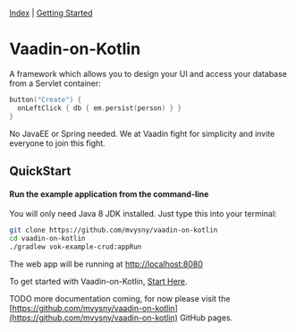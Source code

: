 [Index](index.html) | [Getting Started](gettingstarted.html)

# Vaadin-on-Kotlin

A framework which allows you to design your UI and access your database from a Servlet container:
```kotlin
button("Create") {
  onLeftClick { db { em.persist(person) } }
}
```
No JavaEE or Spring needed. We at Vaadin fight for
simplicity and invite everyone to join this fight.

## QuickStart

#### Run the example application from the command-line

You will only need Java 8 JDK installed. Just type this into your terminal:

```bash
git clone https://github.com/mvysny/vaadin-on-kotlin
cd vaadin-on-kotlin
./gradlew vok-example-crud:appRun
```

The web app will be running at [http://localhost:8080](http://localhost:8080)

To get started with Vaadin-on-Kotlin, [Start Here](gettingstarted.html).

TODO more documentation coming, for now please visit the [https://github.com/mvysny/vaadin-on-kotlin](https://github.com/mvysny/vaadin-on-kotlin) GitHub pages.
